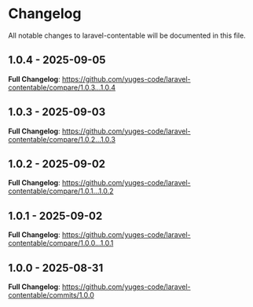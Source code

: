 # Changelog

All notable changes to laravel-contentable will be documented in this file.

## 1.0.4 - 2025-09-05

**Full Changelog**: https://github.com/yuges-code/laravel-contentable/compare/1.0.3...1.0.4

## 1.0.3 - 2025-09-03

**Full Changelog**: https://github.com/yuges-code/laravel-contentable/compare/1.0.2...1.0.3

## 1.0.2 - 2025-09-02

**Full Changelog**: https://github.com/yuges-code/laravel-contentable/compare/1.0.1...1.0.2

## 1.0.1 - 2025-09-02

**Full Changelog**: https://github.com/yuges-code/laravel-contentable/compare/1.0.0...1.0.1

## 1.0.0 - 2025-08-31

**Full Changelog**: https://github.com/yuges-code/laravel-contentable/commits/1.0.0
